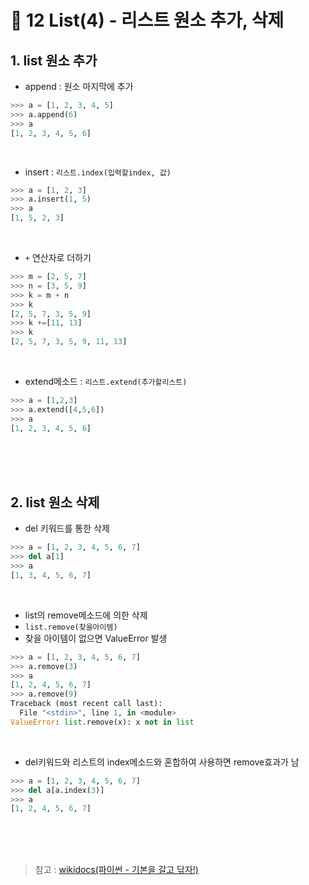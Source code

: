 # 📝 12 List(4) - 리스트 원소 추가, 삭제
## 1. list 원소 추가
* append : 원소 마지막에 추가
```python
>>> a = [1, 2, 3, 4, 5]
>>> a.append(6)
>>> a
[1, 2, 3, 4, 5, 6]
```
<br/>

* insert : `리스트.index(입력할index, 값)`
```python
>>> a = [1, 2, 3]
>>> a.insert(1, 5)
>>> a
[1, 5, 2, 3]
```
<br/>

* `+` 연산자로 더하기
```python
>>> m = [2, 5, 7]
>>> n = [3, 5, 9]
>>> k = m + n
>>> k
[2, 5, 7, 3, 5, 9]
>>> k +=[11, 13]
>>> k
[2, 5, 7, 3, 5, 9, 11, 13]
```
<br/>

* extend메소드 : `리스트.extend(추가할리스트)`
```python
>>> a = [1,2,3]
>>> a.extend([4,5,6])
>>> a
[1, 2, 3, 4, 5, 6]
```


<br/><br/><br/>
## 2. list 원소 삭제
* del 키워드를 통한 삭제
```python
>>> a = [1, 2, 3, 4, 5, 6, 7]
>>> del a[1]
>>> a
[1, 3, 4, 5, 6, 7]
```
<br/>

* list의 remove메소드에 의한 삭제
* `list.remove(찾을아이템)`
* 찾을 아이템이 없으면 ValueError 발생
```python
>>> a = [1, 2, 3, 4, 5, 6, 7]
>>> a.remove(3)
>>> a
[1, 2, 4, 5, 6, 7]
>>> a.remove(9)
Traceback (most recent call last):
  File "<stdin>", line 1, in <module>
ValueError: list.remove(x): x not in list
```
<br/>

* del키워드와 리스트의 index메소드와 혼합하여 사용하면 remove효과가 남
```python
>>> a = [1, 2, 3, 4, 5, 6, 7]
>>> del a[a.index(3)]
>>> a
[1, 2, 4, 5, 6, 7]
```

<br/><br/><br/>
> 참고 : [wikidocs(파이썬 - 기본을 갈고 닦자!)](https://wikidocs.net/16040)
